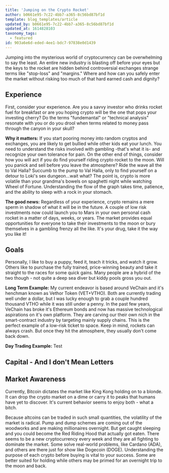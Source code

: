 ```yaml
---
title: 'Jumping on the Crypto Rocket'
author: b0661e95-7c22-4bb7-a365-8c56bd87bf1d
template: blog_templates/article
updated_by: b0661e95-7c22-4bb7-a365-8c56bd87bf1d
updated_at: 1614828103
taxonomy_tags:
  - featured
id: 903a6e6d-eded-4ee1-bdc7-97838e0d1439
---
```

Jumping into the mysterious world of cryptocurrency can be overwhelming to say the least. An entire new industry is blasting off before your eyes but the keys to the rocket are hidden behind controversial exchanges strange terms like "stop-loss" and "margins." Where and how can you safely enter the market without risking too much of that hard earned cash and dignity?

## Experience
First, consider your experience. Are you a savvy investor who drinks rocket fuel for breakfast or are you hoping crypto will be the one that pops your investing cherry? Do the terms "fundemantal" or "technical analysis" resonate with you or do you drool when terms related to money pass through the canyon in your skull? 

**Why it matters:** If you start pooring money into random cryptos and exchanges, you are likely to get bullied while other kids eat your lunch. You need to understand the risks involved with gambling -that's what it is- and recognize your own tolerance for pain. On the other end of things, consider how you will act if you do find yourself riding crypto rocket to the moon. Will you panick and sell before you leave the atmosphere? Ride the wave all the to Val Halla? Succumb to the pump to Val Halla, only to find yourself on a detour to Loki's sex dungeon...wait what? The point is, crypto is more volatile than your grandma's bowels on spaghetti night while watching Wheel of Fortune. Understanding the flow of the graph takes time, patience, and the ability to sleep with a rock in your stomach.

**The good news:** Regardless of your experience, crypto remains a mere sperm in shadow of what it will be in the future. A couple of low risk investments now could launch you to Mars in your own personal cash rocket in a matter of days, weeks, or years. The market provides equal opportunities for everyone to take their investments to the moon or bury themselves in a gambling frenzy all the like. It's your drug, take it the way you like it!

## Goals
Personally, I like to buy a puppy, feed it, teach it tricks, and watch it   grow. Others like to purchase the fully trained, price-winning beauty and take it straight to the races for some quick gains. Many people are a hybrid of the two though - not quite a deep sea diver but kiddy pools gross you out.

**Long Term Example:** My current endeavor is based around VeChain and it's henchman known as Vethor Token (VET+VTHO). Both are currently trading well under a dollar, but I was lucky enough to grab a couple hundred thousand VTHO while it was still under a penny. In the past few years, VeChain has broke it's Ethereum bonds and now has massive technological aspirations on it's own platform. They are carving our their own nich in the smart-contract industry by targeting mainly supply chains. This is the perfect example of a low-risk ticket to space. Keep in mind, rockets can always crash. But once they hit the atmosphere, they usually don't come back down.

**Day Trading Example:** Test


## Capital - And I don't Mean Letters



## Market Awareness
Currently, Bitcoin dictates the market like King Kong holding on to a blonde. It can drop the crypto market on a dime or carry it to peaks that humans have yet to discover. It's current behavior seems to enjoy both - what a bitch.

Because altcoins can be traded in such small quantities, the volatility of the market is radical. Pump and dump schemes are coming out of the woodworks and are making millionaires overnight. But get caught sleeping and you could become the Red Riding Hood that actually got eaten. There seems to be a new cryptocurrency every week and they are all fighting to dominate the market. Some solve real-world problems, like Cardano (ADA), and others are there just for show like Dogecoin (DOGE). Understanding the purpose of each crypto before buying is vital to your success. Some are better suited for holding while others may be primed for an overnight trip to the moon and back.